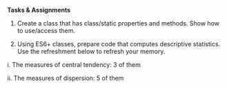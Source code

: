 **Tasks & Assignments**

1. Create a class that has class/static properties and methods. Show how to use/access them.

2. Using ES6+ classes, prepare code that computes descriptive statistics. Use the refreshment below to refresh your memory.

i. The measures of central tendency: 3 of them 

ii. The measures of dispersion: 5 of them